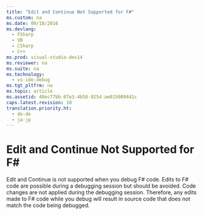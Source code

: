 ```yaml
---
title: "Edit and Continue Not Supported for F#"
ms.custom: na
ms.date: 09/18/2016
ms.devlang: 
  - FSharp
  - VB
  - CSharp
  - C++
ms.prod: visual-studio-dev14
ms.reviewer: na
ms.suite: na
ms.technology: 
  - vs-ide-debug
ms.tgt_pltfrm: na
ms.topic: article
ms.assetid: 40ec77bb-07e3-4b58-9254-ae015009441c
caps.latest.revision: 10
translation.priority.ht: 
  - de-de
  - ja-jp
---
```

# Edit and Continue Not Supported for F#
Edit and Continue is not supported when you debug F# code. Edits to F# code are possible during a debugging session but should be avoided. Code changes are not applied during the debugging session. Therefore, any edits made to F# code while you debug will result in source code that does not match the code being debugged.